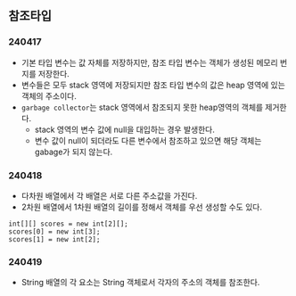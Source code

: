 ## 참조타입

### 240417
- 기본 타입 변수는 값 자체를 저장하지만, 참조 타입 변수는 객체가 생성된 메모리 번지를 저장한다.
- 변수들은 모두 stack 영역에 저장되지만 참조 타입 변수의 값은 heap 영역에 있는 객체의 주소이다.
- `garbage collector`는 stack 영역에서 참조되지 못한 heap영역의 객체를 제거한다.
    - stack 영역의 변수 값에 null을 대입하는 경우 발생한다.
    - 변수 값이 null이 되더라도 다른 변수에서 참조하고 있으면 해당 객체는 gabage가 되지 않는다.

### 240418
- 다차원 배열에서 각 배열은 서로 다른 주소값을 가진다.
- 2차원 배열에서 1차원 배열의 길이를 정해서 객체를 우선 생성할 수도 있다.
```
int[][] scores = new int[2][];
scores[0] = new int[3];
scores[1] = new int[2];
```

### 240419
- String 배열의 각 요소는 String 객체로서 각자의 주소의 객체를 참조한다.